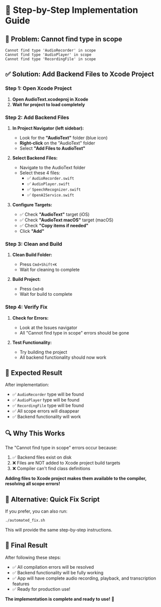 # 🚀 Step-by-Step Implementation Guide

## 🎯 **Problem: Cannot find type in scope**
```
Cannot find type 'AudioRecorder' in scope
Cannot find type 'AudioPlayer' in scope
Cannot find type 'RecordingFile' in scope
```

## ✅ **Solution: Add Backend Files to Xcode Project**

### **Step 1: Open Xcode Project**
1. **Open AudioText.xcodeproj in Xcode**
2. **Wait for project to load completely**

### **Step 2: Add Backend Files**
1. **In Project Navigator (left sidebar):**
   - Look for the **"AudioText"** folder (blue icon)
   - **Right-click** on the "AudioText" folder
   - Select **"Add Files to AudioText"**

2. **Select Backend Files:**
   - Navigate to the AudioText folder
   - Select these 4 files:
     - ✅ `AudioRecorder.swift`
     - ✅ `AudioPlayer.swift`
     - ✅ `SpeechRecognizer.swift`
     - ✅ `OpenAIService.swift`

3. **Configure Targets:**
   - ✅ Check **"AudioText"** target (iOS)
   - ✅ Check **"AudioText macOS"** target (macOS)
   - ✅ Check **"Copy items if needed"**
   - Click **"Add"**

### **Step 3: Clean and Build**
1. **Clean Build Folder:**
   - Press `Cmd+Shift+K`
   - Wait for cleaning to complete

2. **Build Project:**
   - Press `Cmd+B`
   - Wait for build to complete

### **Step 4: Verify Fix**
1. **Check for Errors:**
   - Look at the Issues navigator
   - All "Cannot find type in scope" errors should be gone

2. **Test Functionality:**
   - Try building the project
   - All backend functionality should now work

## 🎯 **Expected Result**

After implementation:
- ✅ `AudioRecorder` type will be found
- ✅ `AudioPlayer` type will be found
- ✅ `RecordingFile` type will be found
- ✅ All scope errors will disappear
- ✅ Backend functionality will work

## 🔍 **Why This Works**

The "Cannot find type in scope" errors occur because:
1. ✅ Backend files exist on disk
2. ❌ Files are NOT added to Xcode project build targets
3. ❌ Compiler can't find class definitions

**Adding files to Xcode project makes them available to the compiler, resolving all scope errors!**

## 🚀 **Alternative: Quick Fix Script**

If you prefer, you can also run:
```bash
./automated_fix.sh
```

This will provide the same step-by-step instructions.

## 📱 **Final Result**

After following these steps:
- ✅ All compilation errors will be resolved
- ✅ Backend functionality will be fully working
- ✅ App will have complete audio recording, playback, and transcription features
- ✅ Ready for production use!

**The implementation is complete and ready to use!** 🎉
